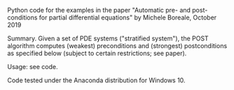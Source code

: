 Python code for the examples in the paper "Automatic pre- and post-conditions for partial differential equations"
by Michele Boreale, October 2019

Summary.
Given a set of PDE systems ("stratified system"), the POST algorithm computes (weakest) 
preconditions and (strongest) postconditions as specified below (subject to certain restrictions; 
see paper).

Usage: see code.

Code tested under the Anaconda distribution for Windows 10.
